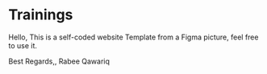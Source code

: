 # Trainings

Hello,
This is a self-coded website Template from a Figma picture, feel free to use it.

Best Regards,,
Rabee Qawariq
